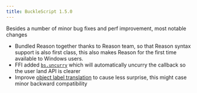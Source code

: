 ```yaml
---
title: BuckleScript 1.5.0
---
```



Besides a number of minor bug fixes and perf improvement, most notable changes

- Bundled Reason together thanks to Reason team, so that Reason syntax support is also first class, this also makes Reason for the first time available to Windows users.
- FFI added [`bs.uncurry`](https://bucklescript.github.io/docs/en/function.html#extra-solution) which will automatically uncurry the callback so the user land API is clearer
- Improve [object label translation](https://bucklescript.github.io/docs/en/object.html#invalid-field-names) to cause less surprise, this might case minor backward compatibility
